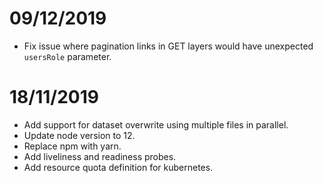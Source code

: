 # 09/12/2019
- Fix issue where pagination links in GET layers would have unexpected `usersRole` parameter.

# 18/11/2019
- Add support for dataset overwrite using multiple files in parallel.
- Update node version to 12.
- Replace npm with yarn.
- Add liveliness and readiness probes.
- Add resource quota definition for kubernetes.

